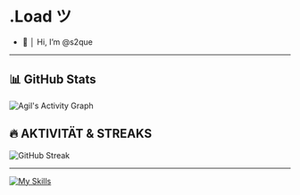 # .Load ツ

- 👋 │ Hi, I’m @s2que

---

## 📊 GitHub Stats

![Agil's Activity Graph](https://github-readme-activity-graph.vercel.app/graph?username=s2que&theme=react-dark&hide_border=true)


## 🔥 **AKTIVITÄT & STREAKS**  
![GitHub Streak](https://streak-stats.demolab.com/?user=s2que&theme=dark&hiden_border=true)

---

[![My Skills](https://skillicons.dev/icons?i=discord,python,html,css,js&perline=6)](https://skillicons.dev) 
